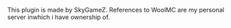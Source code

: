 This plugin is made by SkyGameZ. References to WoolMC are my personal server inwhich i have ownership of. 

